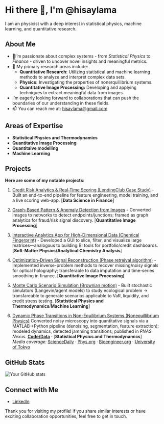# Hi there 👋, I'm @hisaylama

I am an physicist with a deep interest in statistical physics, machine learning, and quantitative research. 

## About Me

- 👀I’m passionate about complex systems - from *Statistical Physics* to *Finance* - driven to uncover novel insights and meaningful metrics.
- 🌱 My primary research areas include:
  - **Quantitative Research:** Utilizing statistical and machine learning methods to analyze and interpret complex data sets. 
  - **Physics:** Investigating the properties of nonerquillibrium systems.
  - **Quantitative Image Processing:** Developing and applying techniques to extract meaningful data from images.
-  I’m eagerly looking forward to collaborations that can push the boundaries of our understanding in these fields.
- 📫 You can reach me at: hisaylama@gmail.com

## Areas of Expertise

- **Statistical Physics and Thermodynamics**
- **Quantitative Image Processing** 
- **Quantitaive modelling**
-  **Machine Learning**

## Projects

**Here are some of my notable projects:**

1. [Credit Risk Analytics & Real-Time Scoring (LendingClub Case Study)](https://github.com/hisaylama/DSF_Lendingclub-Loan-Approval-ml) - Built an end-to-end pipeline for feature engineering, model training, and a live scoring web-app. [**Data Science in Finance**]
  
2. [Graph-Based Pattern & Anomaly Detection from Images](https://github.com/hisaylama/Minutiae-and-topological-defects-of-pattern) - Converted images to networks to detect endpoints/junctions; framed as graph analytics for fraud/risk signal discovery. [**Quantitative Image Processing**]
  
3. [Interactive Analytics App for High-Dimensional Data (Chemical Fingerprint)](https://github.com/hisaylama/ATR-FTIR-Data-Hyperspectra-Viewer-in-Matlab) - Developed a GUI to slice, filter, and visualize large matrices—analogous to building BI tools for portfolio/credit dashboards. [**Soft-Matter Physics/Analytical Chemistry Analysis**]
  
4. [Optimization-Driven Signal Reconstruction (Phase retreival algorithm)](https://github.com/hisaylama/Phase-Mask-for-Spatial-Light-Modulator) - Implemented inverse-problem methods to recover missing/noisy signals for optical holography; transferable to data imputation and time-series smoothing in finance. [**Quantitative Image Processing**]
  
5. [Monte Carlo Scenario Simulation (Brownian motion)](https://github.com/hisaylama/Brownian-Simulation) - Built stochastic simulators (Langevin/agent models) to study ecological problem -> transfareable to generate scenarios applicable to VaR, liquidity, and credit stress testing. [**Statistical Physics and Thermodynamics**/**Machine Learning**]
  
6. [Dynamic Phase Transitions in Non-Equilibrium Systems (Nonequillibrium Physics)](https://academic.oup.com/pnasnexus/article/3/7/pgae238/7693663#476173859)
Converted noisy microscopy into quantitative signals via a MATLAB→Python pipeline (denoising, segmentation, feature extraction); modeled dynamics, detected jamming transitions; published in *PNAS Nexus*. **[Code/Data](https://zenodo.org/records/11522483)** · [**Statistical Physics and Thermodynamics**] \
*Media coverage:* [ScienceDaily](https://www.sciencedaily.com/releases/2024/07/240711111356.htm) · [Phys.org](https://phys.org/news/2024-07-densely-coli-immobile-material-similar.html) · [Bioengineer.org](https://bioengineer.org/bacteria-form-glasslike-state/) · [University of Tokyo](https://www.u-tokyo.ac.jp/focus/en/press/z0508_00363.html)

## GitHub Stats

![Your GitHub stats](https://github-readme-stats.vercel.app/api?username=hisaylama&theme=radical&show_icons=true&hide_border=true&count_private=true)

## Connect with Me

- [LinkedIn](https://www.linkedin.com/in/hisay-lama-ph-d-28478285/)

Thank you for visiting my profile! If you share similar interests or have exciting collaboration opportunities, feel free to get in touch.



<!---
hisaylama/hisaylama is a ✨ special ✨ repository because its `README.md` (this file) appears on your GitHub profile.
You can click the Preview link to take a look at your changes.
--->
